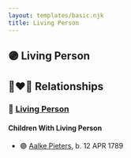 ```yaml
---
layout: templates/basic.njk
title: Living Person
---
```

## 🟣 Living Person

## 👩‍❤️‍👨 Relationships

### 🔵 [Living Person](/people/7/70270996)

#### Children With Living Person
* 🟣 [Aalke Pieters](/people/7/70796984), b. 12 APR 1789